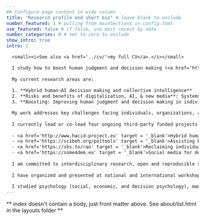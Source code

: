 ```yaml
---
## Configure page content in wide column
title: "Research profile and short bio" # leave blank to exclude
number_featured: 1 # pulling from mainSections in config.toml
use_featured: false # if false, use most recent by date
number_categories: 0 # set to zero to exclude
show_intro: true
intro: |

  <small><i>See also <a href='../cv/'>my full CV</a>.</i></small>

  I study how to boost human judgment and decision making (<a href='https://scienceofboosting.org' target = '_blank'>scienceofboosting.org</a>) by investigating human and machine behavior—drawing on psychology, cognitive science, AI, collective intelligence, and computational social science. I head the <a href='https://www.mpib-berlin.mpg.de/research/research-centers/adaptive-rationality/research-areas/boosting-decision-making' target = '_blank'>research area "boosting decision making"</a> (<a href='https://scienceofboosting.org' target = '_blank'>scienceofboosting.org</a>), am a <a href='https://www.mpib-berlin.mpg.de/staff/stefan-herzog' target = '_blank'>senior research scientist</a>, and serve as one of the director&apos;s deputies at the <a href='https://www.mpib-berlin.mpg.de/research/research-centers/adaptive-rationality' target = '_blank'>Center for Adaptive Rationality</a>  at the <a href='https://www.mpib-berlin.mpg.de/en' target = '_blank'>Max Planck Institute for Human Development</a> in Berlin. I actively engage in science communication, policy advising, and applied problem solving.
  
  My current research areas are:
  
  1. **Hybrid human–AI decision making and collective intelligence**
  2. **Risks and benefits of digitalization, AI, & new media**: Systems and behavioral interventions for resilient citizens, organizations, & societies
  3. **Boosting: Improving human judgment and decision making in individuals and teams**

  My work addresses key challenges facing individuals, organizations, and societies: building better and more trustworthy hybrid human–AI teams, ensuring AI supports (rather than erodes) human competences, and strengthening resilience against misinformation, manipulation, and risks of generative AI.
  
  I currently lead or co-lead four ongoing third-party funded projects:
  
  - <a href='http://www.hacid-project.eu' target = '_blank'>Hybrid human artificial collective intelligence in open-ended decision making (HACID)</a> for medical diagnostics and climate services (EU Horizon grant, co-PI)
  - <a href='https://scibeh.org/poltools' target = '_blank'>Assisting behavioral science and evidence-based policy making using online machine tools (POLTOOLS)</a> (DFG grant, PI)
  - <a href='https://sks.to/rao' target = '_blank'>Reclaiming individual autonomy and democratic discourse online: How to rebalance human and algorithmic decision making (Reclaiming autonomy online/RAO)</a> (Volkswagen Foundation grant, co-PI)
  - <a href='https://some4dem.eu' target = '_blank'>Social media for democracy – understanding the causal mechanisms of digital citizenship (SoMe4Dem)</a> (EU Horizon grant, co-PI)
  
  I am committed to interdisciplinary research, open and reproducible science, research-led teaching, and building inclusive, equitable research environments. I have published in top international peer-reviewed journals (e.g., Annual Review of Psychology, Nature Human Behaviour, Perspectives in Psychological Science, PNAS, Psychological Science, Science Advances, and Trends in Cognitive Sciences) and have been featured in Science, Scientific American, and cited in academic and popular books, including Superforecasting by Tetlock and Gardner. In 2010 I received the <a href='https://sjdm.org/history.html' target = '_blank'>Hillel Einhorn New Investigator Award of the Society for Judgment and Decision Making</a>.
  
  I have organized and presented at national and international workshops, symposia and conferences and have been invited to give talks and keynotes at academic institutions in the US, Germany, Spain, Switzerland, and the UK (incl., The University of Chicago Booth School of Business, University of California, London School of Economics, ETH Zürich, Ecole Normale Supérieure, Universitat Pompeu Fabra, Max Planck Institute for Research on Collective Goods).
  
  I studied psychology (social, economic, and decision psychology), management (organizational science and marketing), and computer science, and received my PhD in psychology from the University of Basel in 2009.
---
```


** index doesn't contain a body, just front matter above.
See about/list.html in the layouts folder **